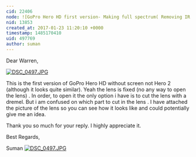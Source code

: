 ```yaml
---
cid: 22406
node: ![GoPro Hero HD first version- Making full spectrum( Removing IR filter)](../notes/suman/01-16-2017/gopro-hero-hd-first-version-making-full-spectrum-removing-ir-filter)
nid: 13853
created_at: 2017-01-23 11:20:10 +0000
timestamp: 1485170410
uid: 497769
author: suman
---
```


Dear Warren,

[![DSC_0497.JPG](https://publiclab.org/system/images/photos/000/019/352/large/DSC_0497.JPG)](https://publiclab.org/system/images/photos/000/019/352/original/DSC_0497.JPG)


This is the first version of GoPro Hero HD without screen not Hero 2 (although it looks quite similar). Yeah the lens is fixed (no any way to open the lens) . In order, to open it the only option i have is to cut the lens with a dremel. But i am confused on which part to cut in the lens .
I have attached the picture of the lens so you can see how it looks like and could potentially give me an idea.

Thank you so much for your reply. I highly appreciate it.

Best Regards,

Suman 
[![DSC_0497.JPG](https://publiclab.org/system/images/photos/000/019/353/large/DSC_0497.JPG)](https://publiclab.org/system/images/photos/000/019/353/original/DSC_0497.JPG)

